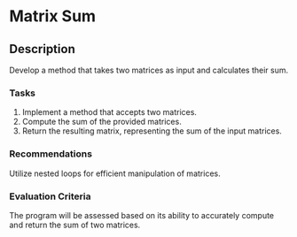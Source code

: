 # Matrix Sum

## Description

Develop a method that takes two matrices as input and calculates their sum.

### Tasks

1. Implement a method that accepts two matrices.
2. Compute the sum of the provided matrices.
3. Return the resulting matrix, representing the sum of the input matrices.

### Recommendations

Utilize nested loops for efficient manipulation of matrices.

### Evaluation Criteria

The program will be assessed based on its ability to accurately compute and return the sum of two matrices.
